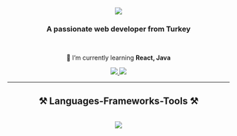<h1 align=center>
<img src=https://readme-typing-svg.demolab.com?font=Fira+Code&weight=700&size=28&pause=1000&center=true&vCenter=true&random=false&width=435&lines=Hi+There+%F0%9F%91%8B;I'm+Dogukan+Cifci/>
</h1>

<h3 align="center">A passionate web developer from Turkey</h3>

<br/>

<div align="center">
 
 🌱 I’m currently learning **React, Java**
 
<div align="center"> 
  <a href="mailto:dogukancifcii5@gmail.com">
    <img src="https://img.shields.io/badge/Gmail-333333?style=for-the-badge&logo=gmail&logoColor=red" />
  </a>
  <a href="https://www.linkedin.com/in/do%C4%9Fukan-%C3%A7ifci/" target="_blank">
    <img src="https://img.shields.io/badge/LinkedIn-0077B5?style=for-the-badge&logo=linkedin&logoColor=white" target="_blank" />
  </a>
</div>
 </div>

  <hr/>

 <h2 align="center">⚒️ Languages-Frameworks-Tools ⚒️</h2>
<br/>
<div align="center">
    <img src="https://skillicons.dev/icons?i=html,css,javascript,bootstrap,vscode,github,git" />
</div>

<br/>
